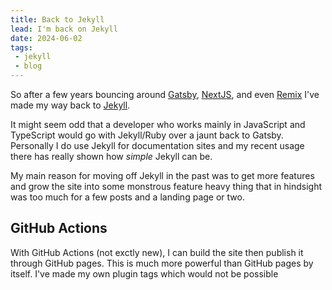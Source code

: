 ```yaml
---
title: Back to Jekyll
lead: I'm back on Jekyll
date: 2024-06-02
tags:
 - jekyll
 - blog
---
```

So after a few years bouncing around [Gatsby](/2018/12/moving-to-gatsby), [NextJS](http://localhost:4000/2021/02/next.js), and even [Remix](https://remix.run/) I've made my way back to [Jekyll](https://jekyllrb.com/).

It might seem odd that a developer who works mainly in JavaScript and TypeScript would go with Jekyll/Ruby over a jaunt back to Gatsby. Personally I do use Jekyll for documentation sites and my recent usage there has really shown how _simple_ Jekyll can be.

My main reason for moving off Jekyll in the past was to get more features and grow the site into some monstrous feature heavy thing that in hindsight was too much for a few posts and a landing page or two.

## GitHub Actions

With GitHub Actions (not exctly new), I can build the site then publish it through GitHub pages. This is much more powerful than GitHub pages by itself. I've made my own plugin tags which would not be possible 